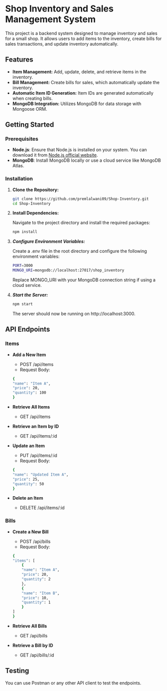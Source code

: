 # Shop Inventory and Sales Management System

This project is a backend system designed to manage inventory and sales for a small shop. It allows users to add items to the inventory, create bills for sales transactions, and update inventory automatically.

## Features

- **Item Management:** Add, update, delete, and retrieve items in the inventory.
- **Bill Management:** Create bills for sales, which automatically update the inventory.
- **Automatic Item ID Generation:** Item IDs are generated automatically when creating bills.
- **MongoDB Integration:** Utilizes MongoDB for data storage with Mongoose ORM.

## Getting Started

### Prerequisites

- **Node.js**: Ensure that Node.js is installed on your system. You can download it from [Node.js official website](https://nodejs.org/).
- **MongoDB**: Install MongoDB locally or use a cloud service like MongoDB Atlas.

### Installation

1. **Clone the Repository:**

   ```bash
   git clone https://github.com/premlalwani09/Shop-Inventory.git
   cd Shop-Inventory


2. **Install Dependencies:**

    Navigate to the project directory and install the required packages:

    ```bash 
    npm install

3. ***Configure Environment Variables:***

    Create a .env file in the root directory and configure the following environment variables:

    ```bash
    PORT=3000
    MONGO_URI=mongodb://localhost:27017/shop_inventory
    ```
        
    Replace MONGO_URI with your MongoDB connection string if using a cloud service.

4. ***Start the Server:***

    ```bash
    npm start
    ```

    The server should now be running on http://localhost:3000.


## API Endpoints

### Items

- **Add a New Item**
    - POST /api/items
    - Request Body:

    ```bash
    {
    "name": "Item A",
    "price": 20,
    "quantity": 100
    }

- **Retrieve All Items**
    - GET /api/items

- **Retrieve an Item by ID**
    - GET /api/items/:id

- **Update an Item**

    - PUT /api/items/:id
    - Request Body:

    ```bash
    {
    "name": "Updated Item A",
    "price": 25,
    "quantity": 50
    }

- **Delete an Item**

    - DELETE /api/items/:id


### Bills

- **Create a New Bill**

    - POST /api/bills
    - Request Body:

    ```bash
    {
    "items": [
        {
        "name": "Item A",
        "price": 20,   
        "quantity": 2
        },
        {
        "name": "Item B",
        "price": 10,   
        "quantity": 1
        }
    ]
    }

- **Retrieve All Bills**

    - GET /api/bills

- **Retrieve a Bill by ID**

    - GET /api/bills/:id


## Testing
You can use Postman or any other API client to test the endpoints.


